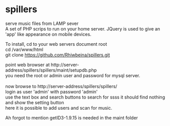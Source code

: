# spillers
serve music files from LAMP sever<br>
A set of PHP scrips to run on your home server. JQuery is used to give an 'app' like appearance on mobile devices.

To install, cd to your web servers document root<br>
 cd /var/www/html<br>
 git clone https://github.com/Rhiwbeina/spillers.git<br>
 
 point web browser at http://server-address/spillers/spillers/maint/setupdb.php<br>
 you need the root or admin user and password for mysql server.<br>
 <br>
now browse to http://server-address/spillers/spillers/<br>
login as user 'admin' with password 'admin'<br>
use the text box and search buttons to search for ssss it should find nothing and show the setting button<br>
here it is possible to add users and scan for music.<br>

Ah forgot to mention getID3-1.9.15 is needed in the maint folder<br>

